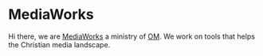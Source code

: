 # MediaWorks

Hi there, we are [MediaWorks](https://www2.om.org/mediaworks/en) a ministry of [OM](https://om.org).
We work on tools that helps the Christian media landscape.
